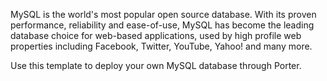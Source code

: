 MySQL is the world's most popular open source database. With its proven performance, reliability and ease-of-use, MySQL has become the leading database choice for web-based applications, used by high profile web properties including Facebook, Twitter, YouTube, Yahoo! and many more.

Use this template to deploy your own MySQL database through Porter.